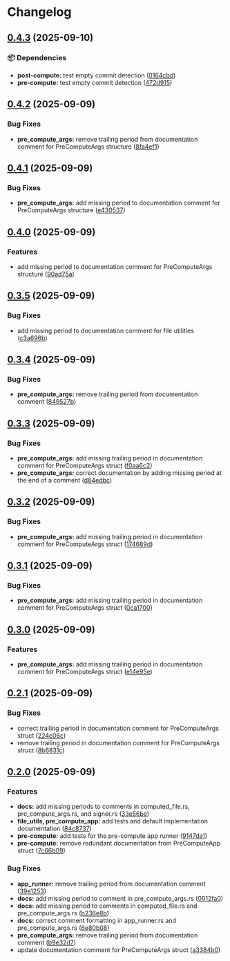 # Changelog

## [0.4.3](https://github.com/Natchica/iexec-tee_worker_pre_post_compute_rust/compare/v0.4.2...v0.4.3) (2025-09-10)


### 📦 Dependencies

* **post-compute:** test empty commit detection ([0164cbd](https://github.com/Natchica/iexec-tee_worker_pre_post_compute_rust/commit/0164cbd528c1a3cd75bd45312c3843c3b4a97126))
* **pre-compute:** test empty commit detection ([472d915](https://github.com/Natchica/iexec-tee_worker_pre_post_compute_rust/commit/472d9153963efbec9e5030bb1d3822fc5aadf839))

## [0.4.2](https://github.com/Natchica/iexec-tee_worker_pre_post_compute_rust/compare/v0.4.1...v0.4.2) (2025-09-09)


### Bug Fixes

* **pre_compute_args:** remove trailing period from documentation comment for PreComputeArgs structure ([8fa4ef1](https://github.com/Natchica/iexec-tee_worker_pre_post_compute_rust/commit/8fa4ef1fd0a2df098e5e49e9af464ded44121140))

## [0.4.1](https://github.com/Natchica/iexec-tee_worker_pre_post_compute_rust/compare/v0.4.0...v0.4.1) (2025-09-09)


### Bug Fixes

* **pre_compute_args:** add missing period to documentation comment for PreComputeArgs structure ([e430537](https://github.com/Natchica/iexec-tee_worker_pre_post_compute_rust/commit/e4305376ce9d0e6df8306884b7b7d73343d073fd))

## [0.4.0](https://github.com/Natchica/iexec-tee_worker_pre_post_compute_rust/compare/v0.3.5...v0.4.0) (2025-09-09)


### Features

* add missing period to documentation comment for PreComputeArgs structure ([90ad75a](https://github.com/Natchica/iexec-tee_worker_pre_post_compute_rust/commit/90ad75a1559b8bc91ae224c3201752eeb956b4fe))

## [0.3.5](https://github.com/Natchica/iexec-tee_worker_pre_post_compute_rust/compare/v0.3.4...v0.3.5) (2025-09-09)


### Bug Fixes

* add missing period to documentation comment for file utilities ([c3a696b](https://github.com/Natchica/iexec-tee_worker_pre_post_compute_rust/commit/c3a696b94837bc3331fcf9cf1fd666161390446e))

## [0.3.4](https://github.com/Natchica/iexec-tee_worker_pre_post_compute_rust/compare/v0.3.3...v0.3.4) (2025-09-09)


### Bug Fixes

* **pre_compute_args:** remove trailing period from documentation comment ([849527b](https://github.com/Natchica/iexec-tee_worker_pre_post_compute_rust/commit/849527bc9fd73f77b115c1c80c79c79fb4f77469))

## [0.3.3](https://github.com/Natchica/iexec-tee_worker_pre_post_compute_rust/compare/v0.3.2...v0.3.3) (2025-09-09)


### Bug Fixes

* **pre_compute_args:** add missing trailing period in documentation comment for PreComputeArgs struct ([f0aa6c2](https://github.com/Natchica/iexec-tee_worker_pre_post_compute_rust/commit/f0aa6c22776cfe7d67b4d751c18c6f4cd1ae6323))
* **pre_compute_args:** correct documentation by adding missing period at the end of a comment ([d64edbc](https://github.com/Natchica/iexec-tee_worker_pre_post_compute_rust/commit/d64edbce5ec5e76af139fdcc9484fbc7b4629bd0))

## [0.3.2](https://github.com/Natchica/iexec-tee_worker_pre_post_compute_rust/compare/v0.3.1...v0.3.2) (2025-09-09)


### Bug Fixes

* **pre_compute_args:** add missing trailing period in documentation comment for PreComputeArgs struct ([174689d](https://github.com/Natchica/iexec-tee_worker_pre_post_compute_rust/commit/174689dc3755114c16e8b2a5fa006fc3bd985cf6))

## [0.3.1](https://github.com/Natchica/iexec-tee_worker_pre_post_compute_rust/compare/v0.3.0...v0.3.1) (2025-09-09)


### Bug Fixes

* **pre_compute_args:** add missing trailing period in documentation comment for PreComputeArgs struct ([0ca1700](https://github.com/Natchica/iexec-tee_worker_pre_post_compute_rust/commit/0ca1700aba7b98ef729fd93ac5f8794679f5174c))

## [0.3.0](https://github.com/Natchica/iexec-tee_worker_pre_post_compute_rust/compare/v0.2.1...v0.3.0) (2025-09-09)


### Features

* **pre_compute_args:** add missing trailing period in documentation comment for PreComputeArgs struct ([e14e95e](https://github.com/Natchica/iexec-tee_worker_pre_post_compute_rust/commit/e14e95e1f4b474f07e263454cbc4fc69d102fdeb))

## [0.2.1](https://github.com/Natchica/iexec-tee_worker_pre_post_compute_rust/compare/v0.2.0...v0.2.1) (2025-09-09)


### Bug Fixes

* correct trailing period in documentation comment for PreComputeArgs struct ([224c06c](https://github.com/Natchica/iexec-tee_worker_pre_post_compute_rust/commit/224c06cbec830dcf1236a2ed55d3e60cfb0f6982))
* remove trailing period in documentation comment for PreComputeArgs struct ([8b6831c](https://github.com/Natchica/iexec-tee_worker_pre_post_compute_rust/commit/8b6831cbf97bb834b960b32b44bd3d1038f55d08))

## [0.2.0](https://github.com/Natchica/iexec-tee_worker_pre_post_compute_rust/compare/v0.1.0...v0.2.0) (2025-09-09)


### Features

* **docs:** add missing periods to comments in computed_file.rs, pre_compute_args.rs, and signer.rs ([33e56be](https://github.com/Natchica/iexec-tee_worker_pre_post_compute_rust/commit/33e56bef369549c1d1a8dcb5d01debd8fd9a9bb0))
* **file_utils, pre_compute_app:** add tests and default implementation documentation ([84c8737](https://github.com/Natchica/iexec-tee_worker_pre_post_compute_rust/commit/84c873768fc807b2a0ee2922738b8f4c84cc7fd6))
* **pre-compute:** add tests for the pre-compute app runner ([9147da1](https://github.com/Natchica/iexec-tee_worker_pre_post_compute_rust/commit/9147da1d9732ed24e2fc71c62146aa89904bc745))
* **pre-compute:** remove redundant documentation from PreComputeApp struct ([7c66b09](https://github.com/Natchica/iexec-tee_worker_pre_post_compute_rust/commit/7c66b09a0b754abdcb59db931bd77542e0a9e470))


### Bug Fixes

* **app_runner:** remove trailing period from documentation comment ([39e1253](https://github.com/Natchica/iexec-tee_worker_pre_post_compute_rust/commit/39e1253a4eef5da91bc03840a4a68ddaf632c77e))
* **docs:** add missing period to comment in pre_compute_args.rs ([0012fa0](https://github.com/Natchica/iexec-tee_worker_pre_post_compute_rust/commit/0012fa0dbd65fb395c4b1c942046b398c9f2074c))
* **docs:** add missing period to comments in computed_file.rs and pre_compute_args.rs ([b236e8b](https://github.com/Natchica/iexec-tee_worker_pre_post_compute_rust/commit/b236e8bfb7c9f47680c0bfedf24666e35e2cc802))
* **docs:** correct comment formatting in app_runner.rs and pre_compute_args.rs ([6e80b08](https://github.com/Natchica/iexec-tee_worker_pre_post_compute_rust/commit/6e80b08dd09cecb36b3fefb25009924019060f38))
* **pre_compute_args:** remove trailing period from documentation comment ([b9e32d7](https://github.com/Natchica/iexec-tee_worker_pre_post_compute_rust/commit/b9e32d7a54e5b18806750b430d1f24ddfde77f83))
* update documentation comment for PreComputeArgs struct ([a3384b0](https://github.com/Natchica/iexec-tee_worker_pre_post_compute_rust/commit/a3384b038111a86fc36c2eef5749ce853c82204d))
